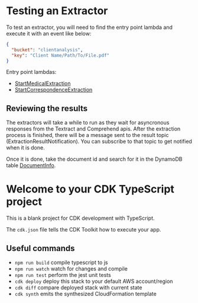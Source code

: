 # Testing an Extractor

To test an extractor, you will need to find the entry point lambda and execute it with an event like below:

```json
{
  "bucket": "clientanalysis",
  "key": "Client Name/Path/To/File.pdf"
}
```

Entry point lambdas:

- [StartMedicalExtraction](https://us-east-1.console.aws.amazon.com/lambda/home?region=us-east-1#/functions/StartMedicalExtraction?tab=code)
- [StartCorrespondenceExtraction](https://us-east-1.console.aws.amazon.com/lambda/home?region=us-east-1#/functions/StartCorrespondenceExtraction?tab=code)

## Reviewing the results

The extractors will take a while to run as they wait for asyncronous responses from
the Textract and Comprehend apis.
After the extraction process is finished, there will be a message sent to the result topic (ExtractionResultNotification).
You can subscribe to that topic to get notified when it is done.

Once it is done, take the document id and search for it in the DynamoDB table
[DocumentInfo](https://us-east-1.console.aws.amazon.com/dynamodbv2/home?region=us-east-1#item-explorer?maximize=true&table=DocumentInfo).

# Welcome to your CDK TypeScript project

This is a blank project for CDK development with TypeScript.

The `cdk.json` file tells the CDK Toolkit how to execute your app.

## Useful commands

- `npm run build` compile typescript to js
- `npm run watch` watch for changes and compile
- `npm run test` perform the jest unit tests
- `cdk deploy` deploy this stack to your default AWS account/region
- `cdk diff` compare deployed stack with current state
- `cdk synth` emits the synthesized CloudFormation template

